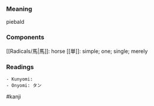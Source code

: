 ### Meaning

piebald

### Components

[[Radicals/馬|馬]]: horse [[単]]: simple; one; single; merely

### Readings

```
- Kunyomi: 
- Onyomi: タン
```

#kanji